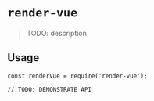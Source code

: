 # `render-vue`

> TODO: description

## Usage

```
const renderVue = require('render-vue');

// TODO: DEMONSTRATE API
```
